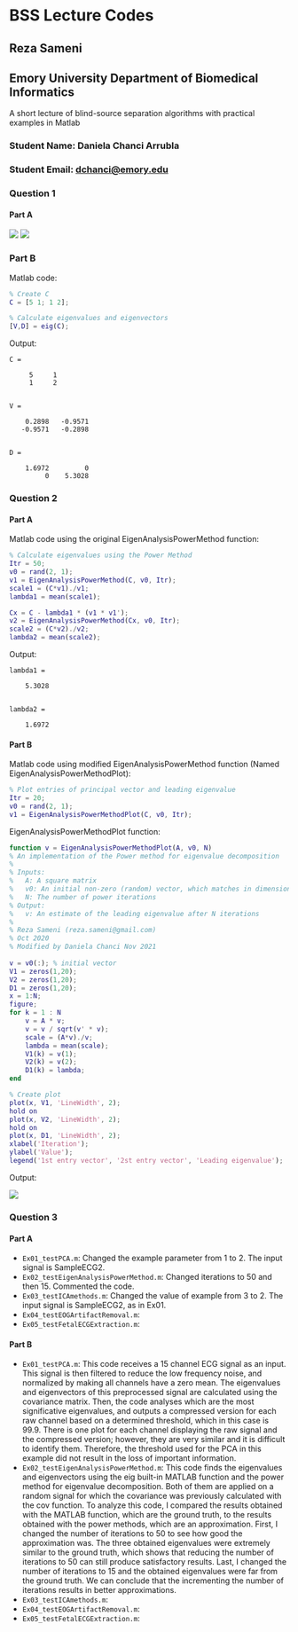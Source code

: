# BSS Lecture Codes
## Reza Sameni
## Emory University Department of Biomedical Informatics

A short lecture of blind-source separation algorithms with practical examples in Matlab

### Student Name: Daniela Chanci Arrubla
### Student Email: dchanci@emory.edu

### Question 1
#### Part A
![](/Figures/Q1_partA_1.jpg)
![](/Figures/Q1_partA_2.jpg)

### Part B
Matlab code:
```matlab
% Create C
C = [5 1; 1 2];

% Calculate eigenvalues and eigenvectors
[V,D] = eig(C);
```

Output:
```
C =

     5     1
     1     2


V =

    0.2898   -0.9571
   -0.9571   -0.2898


D =

    1.6972         0
         0    5.3028
```

### Question 2
#### Part A
Matlab code using the original EigenAnalysisPowerMethod function:
```matlab
% Calculate eigenvalues using the Power Method
Itr = 50;
v0 = rand(2, 1);
v1 = EigenAnalysisPowerMethod(C, v0, Itr);
scale1 = (C*v1)./v1;
lambda1 = mean(scale1);

Cx = C - lambda1 * (v1 * v1');
v2 = EigenAnalysisPowerMethod(Cx, v0, Itr);
scale2 = (C*v2)./v2;
lambda2 = mean(scale2);
```

Output:
```
lambda1 =

    5.3028


lambda2 =

    1.6972
```

#### Part B
Matlab code using modified EigenAnalysisPowerMethod function (Named EigenAnalysisPowerMethodPlot):
```matlab
% Plot entries of principal vector and leading eigenvalue
Itr = 20;
v0 = rand(2, 1);
v1 = EigenAnalysisPowerMethodPlot(C, v0, Itr);
```

EigenAnalysisPowerMethodPlot function:
```matlab
function v = EigenAnalysisPowerMethodPlot(A, v0, N)
% An implementation of the Power method for eigenvalue decomposition
%
% Inputs:
%   A: A square matrix
%   v0: An initial non-zero (random) vector, which matches in dimension with A
%   N: The number of power iterations
% Output:
%   v: An estimate of the leading eigenvalue after N iterations
%
% Reza Sameni (reza.sameni@gmail.com)
% Oct 2020
% Modified by Daniela Chanci Nov 2021
 
v = v0(:); % initial vector
V1 = zeros(1,20);
V2 = zeros(1,20);
D1 = zeros(1,20);
x = 1:N;
figure;
for k = 1 : N
    v = A * v;
    v = v / sqrt(v' * v);
    scale = (A*v)./v;
    lambda = mean(scale);
    V1(k) = v(1);
    V2(k) = v(2);
    D1(k) = lambda;
end

% Create plot 
plot(x, V1, 'LineWidth', 2);
hold on
plot(x, V2, 'LineWidth', 2);
hold on
plot(x, D1, 'LineWidth', 2);
xlabel('Iteration');
ylabel('Value');
legend('1st entry vector', '2st entry vector', 'Leading eigenvalue');
```

Output:

![](/Figures/Q2_partB.jpg)

### Question 3
#### Part A
* ```Ex01_testPCA.m```: Changed the example parameter from 1 to 2. The input signal is SampleECG2.
* ```Ex02_testEigenAnalysisPowerMethod.m```: Changed iterations to 50 and then 15. Commented the code. 
* ```Ex03_testICAmethods.m```: Changed the value of example from 3 to 2. The input signal is SampleECG2, as in Ex01.
* ```Ex04_testEOGArtifactRemoval.m```: 
* ```Ex05_testFetalECGExtraction.m```: 

#### Part B
* ```Ex01_testPCA.m```: This code receives a 15 channel ECG signal as an input. This signal is then filtered to reduce the low frequency noise, and normalized by making all channels have a zero mean. The eigenvalues and eigenvectors of this preprocessed signal are calculated using the covariance matrix. Then, the code analyses which are the most significative eigenvalues, and outputs a compressed version for each raw channel based on a determined threshold, which in this case is 99.9. There is one plot for each channel displaying the raw signal and the compressed version; however, they are very similar and it is difficult to identify them. Therefore, the threshold used for the PCA in this example did not result in the loss of important information.
* ```Ex02_testEigenAnalysisPowerMethod.m```: This code finds the eigenvalues and eigenvectors using the eig built-in MATLAB function and the power method for eigenvalue decomposition. Both of them are applied on a random signal for which the covariance was previously calculated with the cov function. To analyze this code, I compared the results obtained with the MATLAB function, which are the ground truth, to the results obtained with the power methods, which are an approximation. First, I changed the number of iterations to 50 to see how good the approximation was. The three obtained eigenvalues were extremely similar to the ground truth, which shows that reducing the number of iterations to 50 can still produce satisfactory results. Last, I changed the number of iterations to 15 and the obtained eigenvalues were far from the ground truth. We can conclude that the incrementing the number of iterations results in better approximations.  
* ```Ex03_testICAmethods.m```: 
* ```Ex04_testEOGArtifactRemoval.m```: 
* ```Ex05_testFetalECGExtraction.m```: 
